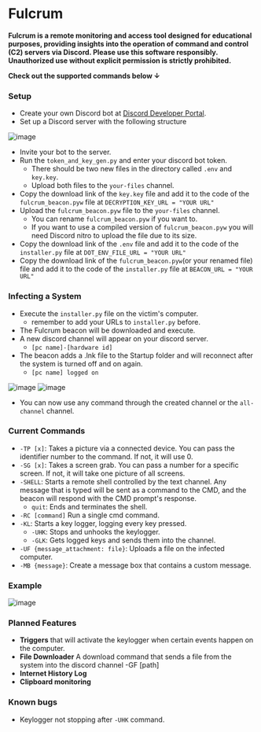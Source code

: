# Fulcrum
**Fulcrum is a remote monitoring and access tool designed for educational purposes, providing insights into the operation of command and control (C2) servers via Discord. Please use this software responsibly. Unauthorized use without explicit permission is strictly prohibited.**

 **Check out the supported commands below ↓**


### Setup
- Create your own Discord bot at [Discord Developer Portal](https://discord.com/developers/applications).
- Set up a Discord server with the following structure

![image](https://github.com/user-attachments/assets/9dc80efc-cb84-403f-ae3c-8e0e6bbd98d5)


- Invite your bot to the server.
- Run the ``token_and_key_gen.py`` and enter your discord bot token.
    - There should be two new files in the directory called ``.env`` and ``key.key``.
    - Upload both files to the ``your-files`` channel.
- Copy the download link of the ``key.key`` file and add it to the code of the ``fulcrum_beacon.pyw`` file at `DECRYPTION_KEY_URL = "YOUR URL"`
- Upload the ``fulcrum_beacon.pyw`` file to the ``your-files`` channel.
  - You can rename ``fulcrum_beacon.pyw`` if you want to.
  - If you want to use a compiled version of ``fulcrum_beacon.pyw`` you will need Discord nitro to upload the file due to its size.
- Copy the download link of the ``.env`` file and add it to the code of the ``installer.py`` file at ``DOT_ENV_FILE_URL = "YOUR URL"``
- Copy the download link of the ``fulcrum_beacon.pyw``(or your renamed file) file and add it to the code of the ``installer.py`` file at ``BEACON_URL = "YOUR URL"``  

  
### Infecting a System
- Execute the ``installer.py`` file on the victim's computer.
  - remember to add your URLs to ``installer.py`` before.
- The Fulcrum beacon will be downloaded and execute.
- A new discord channel will appear on your discord server.
  - ``[pc name]-[hardware id]``
- The beacon adds a .lnk file to the Startup folder and will reconnect after the system is turned off and on again.
  - ``[pc name] logged on``

![image](https://github.com/user-attachments/assets/66c21fb5-249d-4891-8a31-cda244e2bf80)
![image](https://github.com/user-attachments/assets/f5adfc95-d592-4368-8305-7a9a06009580)

- You can now use any command through the created channel or the `all-channel` channel.

### Current Commands
- ``-TP [x]``: Takes a picture via a connected device. You can pass the identifier number to the command. If not, it will use 0.
- ``-SG [x]``: Takes a screen grab. You can pass a number for a specific screen. If not, it will take one picture of all screens.
- ``-SHELL``: Starts a remote shell controlled by the text channel. Any message that is typed will be sent as a command to the CMD, and the beacon will respond with the CMD prompt's response.
  - ``quit``: Ends and terminates the shell.
- ``-RC [command]`` Run a single cmd command.
- ``-KL``: Starts a key logger, logging every key pressed.
  - ``-UHK``: Stops and unhooks the keylogger.
  - ``-GLK``: Gets logged keys and sends them into the channel.
- ``-UF {message_attachment: file}``: Uploads a file on the infected computer.
- ``-MB {message}``: Create a message box that contains a custom message.

### Example
![image](https://github.com/user-attachments/assets/b16d0622-d443-426e-b908-e6943029c2d3)


### Planned Features
- **Triggers** that will activate the keylogger when certain events happen on the computer.
- **File Downloader** A download command that sends a file from the system into the discord channel -GF [path]
- **Internet History Log**
- **Clipboard monitoring**


### Known bugs
- Keylogger not stopping after ``-UHK`` command.
